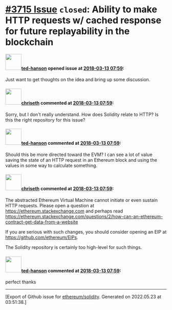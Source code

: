 # [\#3715 Issue](https://github.com/ethereum/solidity/issues/3715) `closed`: Ability to make HTTP requests w/ cached response for future replayability in the blockchain

#### <img src="https://avatars.githubusercontent.com/u/672244?v=4" width="50">[ted-hanson](https://github.com/ted-hanson) opened issue at [2018-03-13 07:59](https://github.com/ethereum/solidity/issues/3715):

Just want to get thoughts on the idea and bring up some discussion.

#### <img src="https://avatars.githubusercontent.com/u/9073706?v=4" width="50">[chriseth](https://github.com/chriseth) commented at [2018-03-13 07:59](https://github.com/ethereum/solidity/issues/3715#issuecomment-372594338):

Sorry, but I don't really understand. How does Solidity relate to HTTP? Is this the right repository for this issue?

#### <img src="https://avatars.githubusercontent.com/u/672244?v=4" width="50">[ted-hanson](https://github.com/ted-hanson) commented at [2018-03-13 07:59](https://github.com/ethereum/solidity/issues/3715#issuecomment-372743453):

Should this be more directed toward the EVM? I can see a lot of value saving the state of an HTTP request in an Ethereum block and using the values in some way to calculate something.

#### <img src="https://avatars.githubusercontent.com/u/9073706?v=4" width="50">[chriseth](https://github.com/chriseth) commented at [2018-03-13 07:59](https://github.com/ethereum/solidity/issues/3715#issuecomment-372747481):

The abstracted Ethereum Virtual Machine cannot initiate or even sustain HTTP requests. Please open a question at https://ethereum.stackexchange.com and perhaps read https://ethereum.stackexchange.com/questions/2/how-can-an-ethereum-contract-get-data-from-a-website

If you are serious with such changes, you should consider opening an EIP at https://github.com/ethereum/EIPs.

The Solidity repository is certainly too high-level for such things.

#### <img src="https://avatars.githubusercontent.com/u/672244?v=4" width="50">[ted-hanson](https://github.com/ted-hanson) commented at [2018-03-13 07:59](https://github.com/ethereum/solidity/issues/3715#issuecomment-372752529):

perfect thanks


-------------------------------------------------------------------------------



[Export of Github issue for [ethereum/solidity](https://github.com/ethereum/solidity). Generated on 2022.05.23 at 03:51:38.]
